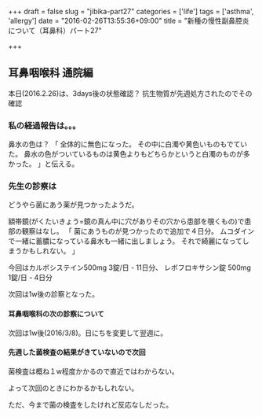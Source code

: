 +++
draft = false
slug = "jibika-part27"
categories = ['life']
tags = ['asthma', 'allergy']
date = "2016-02-26T13:55:36+09:00"
title = "新種の慢性副鼻腔炎について（耳鼻科）パート27"

+++

## 耳鼻咽喉科 通院編

本日(2016.2.26)は、3days後の状態確認？
抗生物質が先週処方されたのでその確認

### 私の経過報告は。。。

鼻水の色は？
「
全体的に無色になった。
その中に白濁や黄色いものもでていた。
鼻水の色がついているものは黄色よりもどちらかというと白濁のものが多かった。
」と伝える。

<!--more-->

### 先生の診察は
どうやら菌にあう薬が見つかったようだ。

額帯鏡(がくたいきょう=鏡の真ん中に穴がありその穴から患部を覗くもの)で患部の観察はなし。
「
菌にあうものが見つかったので追加で４日分。
ムコダインで一緒に蓄膿になっている鼻水も一緒に出しましょう。
それで綺麗になってしまうかもしれない。
」

今回はカルボシステイン500mg 3錠/日 - 11日分、
レボフロキサシン錠 500mg 1錠/日 - 4日分

次回は1w後の診察となった。

#### 耳鼻咽喉科の次の診察について

次回は1w後(2016/3/8)。日にちを変更して翌週に。

#### 先週した菌検査の結果がきていないので次回

菌検査は概ね１w程度かかるので直近ではわからない。

よって次回のときにわかるかもしれない。

ただ、今まで菌の検査をしたけれど反応なしだった。

